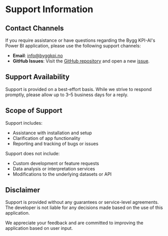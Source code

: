 # Support Information

## Contact Channels

If you require assistance or have questions regarding the Bygg KPI-AI's Power BI application, please use the following support channels:

- **Email**: [info@byggkpi.no](mailto:info@byggkpi.no)
- **GitHub Issues**: Visit the [GitHub repository](https://github.com/byggkpi-ai/Power-BI-Bygge-og-eiendomsbok) and open a new [issue](https://github.com/byggkpi-ai/Power-BI-Bygge-og-eiendomsbok/issues).

## Support Availability

Support is provided on a best-effort basis. While we strive to respond promptly, please allow up to 3–5 business days for a reply.

## Scope of Support

Support includes:
- Assistance with installation and setup
- Clarification of app functionality
- Reporting and tracking of bugs or issues

Support does not include:
- Custom development or feature requests
- Data analysis or interpretation services
- Modifications to the underlying datasets or API

## Disclaimer

Support is provided without any guarantees or service-level agreements. The developer is not liable for any decisions made based on the use of this application.

We appreciate your feedback and are committed to improving the application based on user input.
